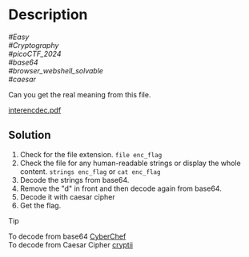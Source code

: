 # Description

_#Easy_<br>
_#Cryptography_<br>
_#picoCTF_2024_<br>
_#base64_<br>
_#browser_webshell_solvable_<br>
_#caesar_<br>

Can you get the real meaning from this file. 

[interencdec.pdf](../interencdec/interencdec.pdf)

## Solution

1. Check for the file extension.
   `file enc_flag`
2. Check the file for any human-readable strings or display the whole content.
   `strings enc_flag` or `cat enc_flag`
3. Decode the strings from base64.
4. Remove the "d" in front and then decode again from base64.
5. Decode it with caesar cipher
6. Get the flag.

> [!TIP]
> To decode from base64 [CyberChef](https://gchq.github.io/CyberChef/)<br>
> To decode from Caesar Cipher [cryptii](https://cryptii.com/pipes/caesar-cipher)
